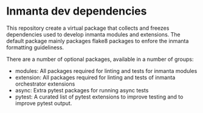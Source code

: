 # Inmanta dev dependencies

This repository create a virtual package that collects and freezes dependencies used to develop inmanta modules and extensions. The default package mainly packages flake8 packages to enfore the inmanta formatting guideliness.

There are a number of optional packages, available in a number of groups:

- modules: All packages required for linting and tests for inmanta modules
- extension: All packages required for linting and tests of inmanta orchestrator extensions
- async: Extra pytest packages for running async tests
- pytest: A curated list of pytest extensions to improve testing and to improve pytest output. 